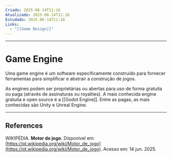 ```yaml
---
Criado: 2025-06-14T11:16
Atualizado: 2025-06-14T11:16
Estudado: 2025-06-14T11:16
Links:
  - "[[Game Design]]"
---
```

---
# Game Engine

Uma game engine é um software especificamente construído para fornecer ferramentas para simplificar e abstrair a construção de jogos.

As engines podem ser proprietárias ou abertas para uso de forma gratuita ou paga (através de assinaturas ou royalties). A mais conhecida engine gratuita e open source é a [[Godot Engine]]. Entre as pagas, as mais conhecidas são Unity e Unreal Engine.

---
## References

WIKIPÉDIA. **Motor de jogo**. Disponível em: [https://pt.wikipedia.org/wiki/Motor_de_jogo](https://pt.wikipedia.org/wiki/Motor_de_jogo). Acesso em: 14 jun. 2025.
